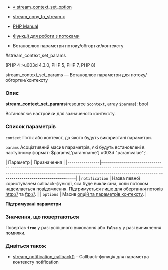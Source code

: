 - [«
stream_context_set_option](function.stream-context-set-option.md)
- [stream_copy_to_stream »](function.stream-copy-to-stream.md)

- [PHP Manual](index.md)
- [Функції для роботи з потоками](ref.stream.md)
- Встановлює параметри потоку/обгортки/контексту

#stream_context_set_params

(PHP 4 \>u003d 4.3.0, PHP 5, PHP 7, PHP 8)

stream_context_set_params — Встановлює параметри для
потоку/обгортки/контексту

### Опис

**stream_context_set_params**(resource `$context`, array `$params`):
bool

Встановлює настройки для зазначеного контексту.

### Список параметрів

`context`
Потік або контекст, до якого будуть використані параметри.

`params`
Асоціативний масив параметрів, які будуть встановлені в наступному
формат: $params['paramname'] u003d "paramvalue";`.

| Параметр | Призначення |
|----------------|-------------------------------- -------------------------------------------------- -------------------------------------------------- -------------------------------------------------- -------------------------------------|
| `notification` | Назва певної користувачем callback-функції, яка буде викликана, коли потоком надсилається повідомлення. Підтримується лише для обертання потоків [http://](wrappers.http.md) та [ftp://](wrappers.ftp.md). |
| `options` | Масив [опцій та параметрів контексту](context.md). |

**Підтримувані параметри**

### Значення, що повертаються

Повертає **`true`** у разі успішного виконання або **`false`** у
у разі виникнення помилки.

### Дивіться також

- [stream_notification_callback()](function.stream-notification-callback.md) -
Callback-функція для параметра контексту notification
